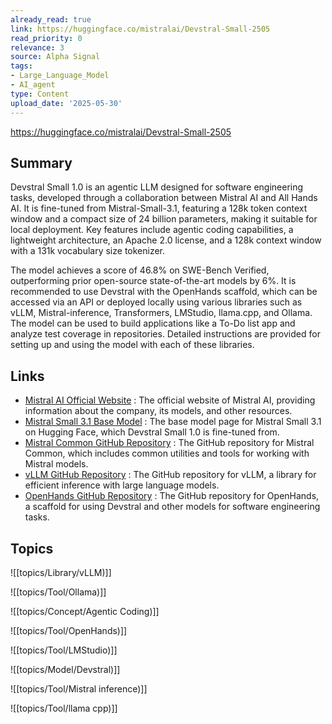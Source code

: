 ```yaml
---
already_read: true
link: https://huggingface.co/mistralai/Devstral-Small-2505
read_priority: 0
relevance: 3
source: Alpha Signal
tags:
- Large_Language_Model
- AI_agent
type: Content
upload_date: '2025-05-30'
---
```


https://huggingface.co/mistralai/Devstral-Small-2505
## Summary

Devstral Small 1.0 is an agentic LLM designed for software engineering tasks, developed through a collaboration between Mistral AI and All Hands AI. It is fine-tuned from Mistral-Small-3.1, featuring a 128k token context window and a compact size of 24 billion parameters, making it suitable for local deployment. Key features include agentic coding capabilities, a lightweight architecture, an Apache 2.0 license, and a 128k context window with a 131k vocabulary size tokenizer.

The model achieves a score of 46.8% on SWE-Bench Verified, outperforming prior open-source state-of-the-art models by 6%. It is recommended to use Devstral with the OpenHands scaffold, which can be accessed via an API or deployed locally using various libraries such as vLLM, Mistral-inference, Transformers, LMStudio, llama.cpp, and Ollama. The model can be used to build applications like a To-Do list app and analyze test coverage in repositories. Detailed instructions are provided for setting up and using the model with each of these libraries.
## Links

- [Mistral AI Official Website](https://mistral.ai/) : The official website of Mistral AI, providing information about the company, its models, and other resources.
- [Mistral Small 3.1 Base Model](https://huggingface.co/mistralai/Mistral-Small-3.1-24B-Base-2503) : The base model page for Mistral Small 3.1 on Hugging Face, which Devstral Small 1.0 is fine-tuned from.
- [Mistral Common GitHub Repository](https://github.com/mistralai/mistral-common) : The GitHub repository for Mistral Common, which includes common utilities and tools for working with Mistral models.
- [vLLM GitHub Repository](https://github.com/vllm-project/vllm) : The GitHub repository for vLLM, a library for efficient inference with large language models.
- [OpenHands GitHub Repository](https://github.com/All-Hands-AI/OpenHands/tree/main) : The GitHub repository for OpenHands, a scaffold for using Devstral and other models for software engineering tasks.

## Topics

![[topics/Library/vLLM)]]

![[topics/Tool/Ollama)]]

![[topics/Concept/Agentic Coding)]]

![[topics/Tool/OpenHands)]]

![[topics/Tool/LMStudio)]]

![[topics/Model/Devstral)]]

![[topics/Tool/Mistral inference)]]

![[topics/Tool/llama cpp)]]